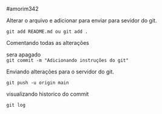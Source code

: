 #amorim342
<p>Alterar o arquivo e adicionar para enviar para sevidor do git.</p>

<code>git add README.md ou git add .</code><br>
<p>Comentando todas as alterações </p>
sera apagado <br> 
<code>git commit -m "Adicionando instruções do git"</code><br>
<p>Enviando alterações para o servidor do git.</p>
<code>git push -u origin main</code><br>
<p>visualizando historico do commit</p>
<code>git log</code><br>